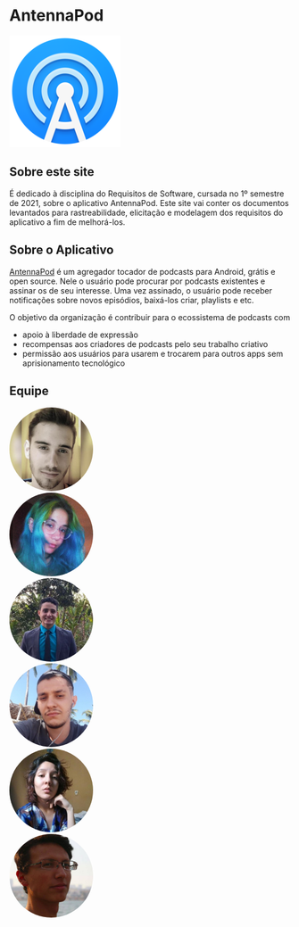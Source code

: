 # AntennaPod

![logo antenna pod](img/logo.png)

## Sobre este site

É dedicado à disciplina do Requisitos de Software, cursada no 1º
semestre de 2021, sobre o aplicativo AntennaPod. Este site vai conter
os documentos levantados para rastreabilidade, elicitação e modelagem
dos requisitos do aplicativo a fim de melhorá-los.

## Sobre o Aplicativo
[AntennaPod](https://antennapod.org/) é um agregador tocador de podcasts para Android, grátis e open source.
Nele o usuário pode procurar por podcasts existentes e assinar os de seu
interesse. Uma vez assinado, o usuário pode receber notificações sobre
novos episódios, baixá-los criar, playlists e etc. 

O objetivo da organização é contribuir para o ecossistema de podcasts com

- apoio à liberdade de expressão
- recompensas aos criadores de podcasts pelo seu trabalho criativo
- permissão aos usuários para usarem e trocarem para outros apps sem aprisionamento tecnológico

## Equipe

<div class="container">
  <div class="item">
    <a href="https://github.com/Abraao1231"><img class="image-perfil" src="img/abraao.jpeg"
        width="150" height="150" style="border-radius:50%;"></a>
  </div>
  <div class="item">
    <a href="https://github.com/AmandaNbr"><img class="image-perfil" src="img/amanda.png" width="150"
        height="150" style="border-radius:50%;"></a>
  </div>
  <div class="item">
    <a href="https://github.com/matheuscvp"><img class="image-perfil" src="img/matheus-pin.jpeg" width="150"
        height="150" style="border-radius:50%;"></a>
  </div>
  <div class="item">
    <a href="https://github.com/gatotabaco"><img class="image-perfil" src="img/matheus-fon.jpeg" width="150"
        height="150" style="border-radius:50%;"></a>
  </div>
  <div class="item">
    <a href="https://github.com/Thais-ra"><img class="image-perfil" src="img/thais.jpeg" width="150"
        height="150" style="border-radius:50%;"></a>
  </div>
  <div class="item">
    <a href="https://github.com/yudi-azvd"><img class="image-perfil" src="img/yudi.png" width="150"
        height="150" style="border-radius:50%;"></a>
  </div>
</div>